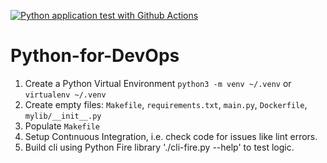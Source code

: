[![Python application test with Github Actions](https://github.com/mcgmed/Python-for-DevOps/actions/workflows/devops.yml/badge.svg)](https://github.com/mcgmed/Python-for-DevOps/actions/workflows/devops.yml)

# Python-for-DevOps

1. Create a Python Virtual Environment `python3 -m venv ~/.venv` or `virtualenv ~/.venv`
2. Create empty files: `Makefile`, `requirements.txt`, `main.py`, `Dockerfile`, `mylib/__init__.py`
3. Populate `Makefile`
4. Setup Contınuous Integration, i.e. check code for issues like lint errors.
5. Build cli using Python Fire library './cli-fire.py --help' to test logic.
